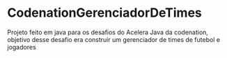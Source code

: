 # CodenationGerenciadorDeTimes
Projeto feito em java para os desafios do Acelera Java da codenation, objetivo desse desafio era construir um gerenciador de times de futebol e jogadores

